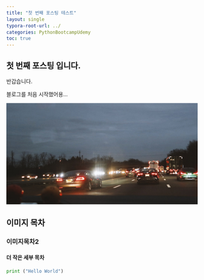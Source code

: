 ```yaml
---
title: "첫 번째 포스팅 테스트"
layout: single
typora-root-url: ../
categories: PythonBootcampUdemy
toc: true
---
```



## 첫 번째 포스팅 입니다.

반갑습니다.

블로그를 처음 시작했어용...

![IMG_2978](/images/2023-05-31-first-posting/IMG_2978.JPG)

## 이미지 목차

### 이미지목차2

#### 더 작은 세부 목차



```python
print ("Hello World")
```

